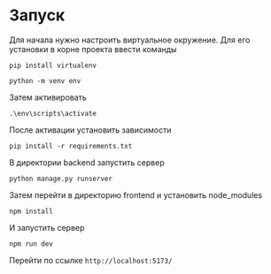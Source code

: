 # Запуск 
Для начала нужно настроить виртуальное окружение. Для его установки в корне проекта ввести команды
```
pip install virtualenv
```
```
python -m venv env 
```
Затем активировать
```
.\env\scripts\activate   
```
После активации установить зависимости
```
pip install -r requirements.txt
```
В директории backend запустить сервер
```
python manage.py runserver
```
Затем перейти в директорию frontend и установить node_modules
```
npm install
```
И запустить сервер
```
npm run dev
```
Перейти по ссылке `http://localhost:5173/`
